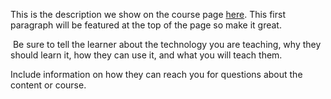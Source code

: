 This is the description we show on the course page [here](https://lab.github.com/musmulyadi2999/tengkong-resolusi.txt). This first paragraph will be featured at the top of the page so make it great.
​

​
Be sure to tell the learner about the technology you are teaching, why they should learn it, how they can use it, and what you will teach them.
​


Include information on how they can reach you for questions about the content or course. 